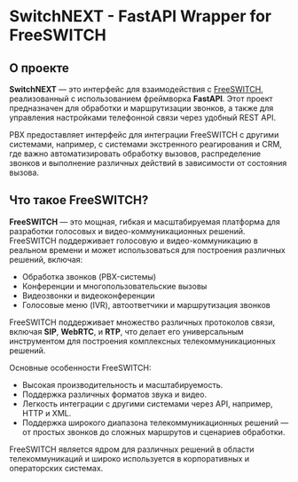 # SwitchNEXT - FastAPI Wrapper for FreeSWITCH

## О проекте

**SwitchNEXT** — это интерфейс для взаимодействия с [FreeSWITCH](https://freeswitch.org/), реализованный с использованием фреймворка **FastAPI**. Этот проект предназначен для обработки и маршрутизации звонков, а также для управления настройками телефонной связи через удобный REST API. 

PBX предоставляет интерфейс для интеграции FreeSWITCH с другими системами, например, с системами экстренного реагирования и CRM, где важно автоматизировать обработку вызовов, распределение звонков и выполнение различных действий в зависимости от состояния вызова.

## Что такое FreeSWITCH?

**FreeSWITCH** — это мощная, гибкая и масштабируемая платформа для разработки голосовых и видео-коммуникационных решений. FreeSWITCH поддерживает голосовую и видео-коммуникацию в реальном времени и может использоваться для построения различных решений, включая:

- Обработка звонков (PBX-системы)
- Конференции и многопользовательские вызовы
- Видеозвонки и видеоконференции
- Голосовые меню (IVR), автоответчики и маршрутизация звонков

FreeSWITCH поддерживает множество различных протоколов связи, включая **SIP**, **WebRTC**, и **RTP**, что делает его универсальным инструментом для построения комплексных телекоммуникационных решений.

Основные особенности FreeSWITCH:
- Высокая производительность и масштабируемость.
- Поддержка различных форматов звука и видео.
- Легкость интеграции с другими системами через API, например, HTTP и XML.
- Поддержка широкого диапазона телекоммуникационных решений — от простых звонков до сложных маршрутов и сценариев обработки.

FreeSWITCH является ядром для различных решений в области телекоммуникаций и широко используется в корпоративных и операторских системах.
